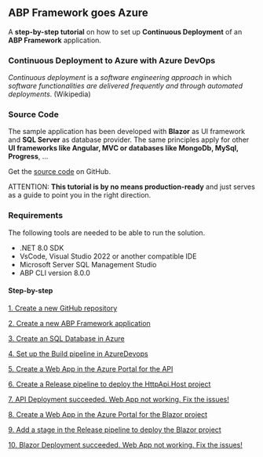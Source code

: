 ## ABP Framework goes Azure

A **step-by-step tutorial** on how to set up **Continuous Deployment** of an **ABP Framework** application.

### Continuous Deployment to Azure with Azure DevOps

_Continuous deployment_ is a _software engineering approach_ in which _software functionalities are delivered frequently and through automated deployments_. (Wikipedia)

### Source Code

The sample application has been developed with **Blazor** as UI framework and **SQL Server** as database provider.
The same principles apply for other **UI frameworks like Angular, MVC or databases like MongoDb, MySql, Progress**, ...

Get the [source code](https://github.com/bartvanhoey/AbpGoesAzure.git) on GitHub.

ATTENTION: **This tutorial is by no means production-ready** and just serves as a guide to point you in the right direction.

### Requirements

The following tools are needed to be able to run the solution.

* .NET 8.0 SDK
* VsCode, Visual Studio 2022 or another compatible IDE
* Microsoft Server SQL Management Studio
* ABP CLI version 8.0.0

#### Step-by-step

[1. Create a new GitHub repository](tutorial/../1.create-a-new-github-repository.md)

[2. Create a new ABP Framework application](tutorial/../2.create-a-new-abp-framework-application.md)

[3. Create an SQL Database in Azure](tutorial/../3.create-an-sql-database-in-azure.md)

[4. Set up the Build pipeline in AzureDevops](tutorial/../4.set-up-a-build-pipeline-in-azuredevops.md)

[5. Create a Web App in the Azure Portal for the API](tutorial/../5.create-a-web-app-in-the-azure-portal-for-the-api-project.md)

[6. Create a Release pipeline to deploy the HttpApi.Host project](tutorial/../6.create-a-release-pipeline-and-deploy-httpapi-host-project.md)

[7. API Deployment succeeded. Web App not working. Fix the issues!](tutorial/../7.deployment-succeeded-web-app-not-working-fix-the-issues.md)

[8. Create a Web App in the Azure Portal for the Blazor project](tutorial/../8.create-a-web-app-in-the-azure-portal-for-the-blazor-project.md)

[9. Add a stage in the Release pipeline to deploy the Blazor project](tutorial/../9.add-an-extra-stage-in-the-release-pipeline-for-the-blazor-project.md)

[10. Blazor Deployment succeeded. Web App not working. Fix the issues!](tutorial/../10.deployment-blazor-project-succeeded-web-app-still-not-working-fix-the-issues.md)
